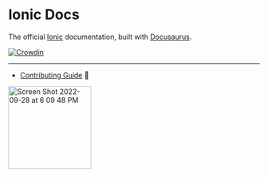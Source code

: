 # Ionic Docs

The official [Ionic](https://ionicframework.com) documentation, built with [Docusaurus](https://docusaurus.io/).

[![Crowdin](https://badges.crowdin.net/ionic-docs/localized.svg)](https://crowdin.com/project/ionic-docs)

---

- [Contributing Guide](./CONTRIBUTING.md) :flashlight:
<!-- - [Project Board](https://github.com/ionic-team/ionic-docs/projects/3) :pushpin: -->
<img width="166" alt="Screen Shot 2022-09-28 at 6 09 48 PM" src="https://user-images.githubusercontent.com/4401695/192889274-48a24fb5-78b2-4cfe-bf4f-b9ba3722e65d.png">
